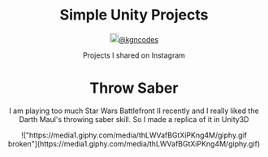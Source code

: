 <div align="center">
  <h1>Simple Unity Projects</h1>
  <img src="https://upload.wikimedia.org/wikipedia/commons/a/a5/Instagram_icon.png" alt="igIcon" height="18px"><a href="https://www.instagram.com/kgncodes/">@kgncodes</a>
  <p>Projects I shared on Instagram</p>

  <h1>Throw Saber</h1>
  <p>I am playing too much Star Wars Battlefront II recently and I really liked the Darth Maul's throwing saber skill. So I made a replica of it in Unity3D</p>
  !["https://media1.giphy.com/media/thLWVafBGtXiPKng4M/giphy.gif broken"](https://media1.giphy.com/media/thLWVafBGtXiPKng4M/giphy.gif)
</div>

